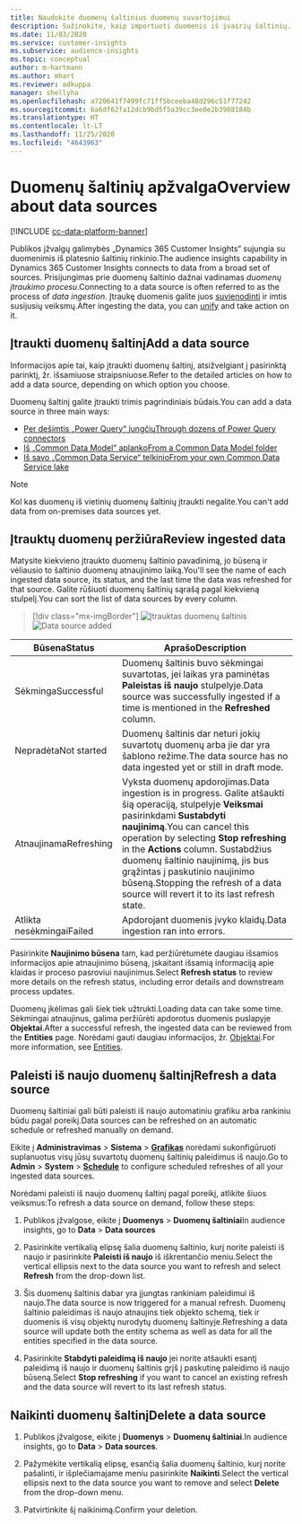 ```yaml
---
title: Naudokite duomenų šaltinius duomenų suvartojimui
description: Sužinokite, kaip importuoti duomenis iš įvairių šaltinių.
ms.date: 11/03/2020
ms.service: customer-insights
ms.subservice: audience-insights
ms.topic: conceptual
author: m-hartmann
ms.author: mhart
ms.reviewer: adkuppa
manager: shellyha
ms.openlocfilehash: a720641f7499fc71ff5bceeba48d296c51f77242
ms.sourcegitcommit: 6a6df62fa12dcb9bd5f5a39cc3ee0e2b3988184b
ms.translationtype: HT
ms.contentlocale: lt-LT
ms.lasthandoff: 11/25/2020
ms.locfileid: "4643963"
---
```

# <a name="overview-about-data-sources"></a><span data-ttu-id="f34ea-103">Duomenų šaltinių apžvalga</span><span class="sxs-lookup"><span data-stu-id="f34ea-103">Overview about data sources</span></span>

[!INCLUDE [cc-data-platform-banner](../includes/cc-data-platform-banner.md)]

<span data-ttu-id="f34ea-104">Publikos įžvalgų galimybės „Dynamics 365 Customer Insights“ sujungia su duomenimis iš platesnio šaltinių rinkinio.</span><span class="sxs-lookup"><span data-stu-id="f34ea-104">The audience insights capability in Dynamics 365 Customer Insights connects to data from a broad set of sources.</span></span> <span data-ttu-id="f34ea-105">Prisijungimas prie duomenų šaltinio dažnai vadinamas *duomenų įtraukimo procesu*.</span><span class="sxs-lookup"><span data-stu-id="f34ea-105">Connecting to a data source is often referred to as the process of *data ingestion*.</span></span> <span data-ttu-id="f34ea-106">Įtraukę duomenis galite juos [suvienodinti](data-unification.md) ir imtis susijusių veiksmų.</span><span class="sxs-lookup"><span data-stu-id="f34ea-106">After ingesting the data, you can [unify](data-unification.md) and take action on it.</span></span>

## <a name="add-a-data-source"></a><span data-ttu-id="f34ea-107">Įtraukti duomenų šaltinį</span><span class="sxs-lookup"><span data-stu-id="f34ea-107">Add a data source</span></span>

<span data-ttu-id="f34ea-108">Informacijos apie tai, kaip įtraukti duomenų šaltinį, atsižvelgiant į pasirinktą parinktį, žr. išsamiuose straipsniuose.</span><span class="sxs-lookup"><span data-stu-id="f34ea-108">Refer to the detailed articles on how to add a data source, depending on which option you choose.</span></span>

<span data-ttu-id="f34ea-109">Duomenų šaltinį galite įtraukti trimis pagrindiniais būdais.</span><span class="sxs-lookup"><span data-stu-id="f34ea-109">You can add a data source in three main ways:</span></span>

- [<span data-ttu-id="f34ea-110">Per dešimtis „Power Query“ jungčių</span><span class="sxs-lookup"><span data-stu-id="f34ea-110">Through dozens of Power Query connectors</span></span>](connect-power-query.md)
- [<span data-ttu-id="f34ea-111">Iš „Common Data Model“ aplanko</span><span class="sxs-lookup"><span data-stu-id="f34ea-111">From a Common Data Model folder</span></span>](connect-common-data-model.md)
- [<span data-ttu-id="f34ea-112">Iš savo „Common Data Service“ telkinio</span><span class="sxs-lookup"><span data-stu-id="f34ea-112">From your own Common Data Service lake</span></span>](connect-common-data-service-lake.md)

> [!NOTE]
> <span data-ttu-id="f34ea-113">Kol kas duomenų iš vietinių duomenų šaltinių įtraukti negalite.</span><span class="sxs-lookup"><span data-stu-id="f34ea-113">You can't add data from on-premises data sources yet.</span></span>

## <a name="review-ingested-data"></a><span data-ttu-id="f34ea-114">Įtrauktų duomenų peržiūra</span><span class="sxs-lookup"><span data-stu-id="f34ea-114">Review ingested data</span></span>

<span data-ttu-id="f34ea-115">Matysite kiekvieno įtraukto duomenų šaltinio pavadinimą, jo būseną ir vėliausio to šaltinio duomenų atnaujinimo laiką.</span><span class="sxs-lookup"><span data-stu-id="f34ea-115">You'll see the name of each ingested data source, its status, and the last time the data was refreshed for that source.</span></span> <span data-ttu-id="f34ea-116">Galite rūšiuoti duomenų šaltinių sąrašą pagal kiekvieną stulpelį.</span><span class="sxs-lookup"><span data-stu-id="f34ea-116">You can sort the list of data sources by every column.</span></span>

> [!div class="mx-imgBorder"]
> <span data-ttu-id="f34ea-117">![Įtrauktas duomenų šaltinis](media/configure-data-datasource-added.png "Įtrauktas duomenų šaltinis")</span><span class="sxs-lookup"><span data-stu-id="f34ea-117">![Data source added](media/configure-data-datasource-added.png "Data source added")</span></span>

|<span data-ttu-id="f34ea-118">Būsena</span><span class="sxs-lookup"><span data-stu-id="f34ea-118">Status</span></span>  |<span data-ttu-id="f34ea-119">Aprašo</span><span class="sxs-lookup"><span data-stu-id="f34ea-119">Description</span></span>  |
|---------|---------|
|<span data-ttu-id="f34ea-120">Sėkminga</span><span class="sxs-lookup"><span data-stu-id="f34ea-120">Successful</span></span>   |<span data-ttu-id="f34ea-121">Duomenų šaltinis buvo sėkmingai suvartotas, jei laikas yra paminėtas **Paleistas iš naujo** stulpelyje.</span><span class="sxs-lookup"><span data-stu-id="f34ea-121">Data source was successfully ingested if a time is mentioned in the **Refreshed** column.</span></span>
|<span data-ttu-id="f34ea-122">Nepradėta</span><span class="sxs-lookup"><span data-stu-id="f34ea-122">Not started</span></span>   |<span data-ttu-id="f34ea-123">Duomenų šaltinis dar neturi jokių suvartotų duomenų arba jie dar yra šablono režime.</span><span class="sxs-lookup"><span data-stu-id="f34ea-123">The data source has no data ingested yet or still in draft mode.</span></span>         |
|<span data-ttu-id="f34ea-124">Atnaujinama</span><span class="sxs-lookup"><span data-stu-id="f34ea-124">Refreshing</span></span>    |<span data-ttu-id="f34ea-125">Vyksta duomenų apdorojimas.</span><span class="sxs-lookup"><span data-stu-id="f34ea-125">Data ingestion is in progress.</span></span> <span data-ttu-id="f34ea-126">Galite atšaukti šią operaciją, stulpelyje **Veiksmai** pasirinkdami **Sustabdyti naujinimą**.</span><span class="sxs-lookup"><span data-stu-id="f34ea-126">You can cancel this operation by selecting **Stop refreshing** in the **Actions** column.</span></span> <span data-ttu-id="f34ea-127">Sustabdžius duomenų šaltinio naujinimą, jis bus grąžintas į paskutinio naujinimo būseną.</span><span class="sxs-lookup"><span data-stu-id="f34ea-127">Stopping the refresh of a data source will revert it to its last refresh state.</span></span>       |
|<span data-ttu-id="f34ea-128">Atlikta nesėkmingai</span><span class="sxs-lookup"><span data-stu-id="f34ea-128">Failed</span></span>     |<span data-ttu-id="f34ea-129">Apdorojant duomenis įvyko klaidų.</span><span class="sxs-lookup"><span data-stu-id="f34ea-129">Data ingestion ran into errors.</span></span>         |

<span data-ttu-id="f34ea-130">Pasirinkite **Naujinimo būsena** tam, kad peržiūrėtumėte daugiau išsamios informacijos apie atnaujinimo būseną, įskaitant išsamią informaciją apie klaidas ir proceso pasroviui naujinimus.</span><span class="sxs-lookup"><span data-stu-id="f34ea-130">Select **Refresh status** to review more details on the refresh status, including error details and downstream process updates.</span></span>

<span data-ttu-id="f34ea-131">Duomenų įkėlimas gali šiek tiek užtrukti.</span><span class="sxs-lookup"><span data-stu-id="f34ea-131">Loading data can take some time.</span></span> <span data-ttu-id="f34ea-132">Sėkmingai atnaujinus, galima peržiūrėti apdorotus duomenis puslapyje **Objektai**.</span><span class="sxs-lookup"><span data-stu-id="f34ea-132">After a successful refresh, the ingested data can be reviewed from the **Entities** page.</span></span> <span data-ttu-id="f34ea-133">Norėdami gauti daugiau informacijos, žr. [Objektai](entities.md).</span><span class="sxs-lookup"><span data-stu-id="f34ea-133">For more information, see [Entities](entities.md).</span></span>

## <a name="refresh-a-data-source"></a><span data-ttu-id="f34ea-134">Paleisti iš naujo duomenų šaltinį</span><span class="sxs-lookup"><span data-stu-id="f34ea-134">Refresh a data source</span></span>

<span data-ttu-id="f34ea-135">Duomenų šaltiniai gali būti paleisti iš naujo automatiniu grafiku arba rankiniu būdu pagal poreikį.</span><span class="sxs-lookup"><span data-stu-id="f34ea-135">Data sources can be refreshed on an automatic schedule or refreshed manually on demand.</span></span> 

<span data-ttu-id="f34ea-136">Eikite į **Administravimas** > **Sistema** > [**Grafikas**](system.md#schedule-tab) norėdami sukonfigūruoti suplanuotus visų jūsų suvartotų duomenų šaltinių paleidimus iš naujo.</span><span class="sxs-lookup"><span data-stu-id="f34ea-136">Go to **Admin** > **System** > [**Schedule**](system.md#schedule-tab) to configure scheduled refreshes of all your ingested data sources.</span></span>

<span data-ttu-id="f34ea-137">Norėdami paleisti iš naujo duomenų šaltinį pagal poreikį, atlikite šiuos veiksmus:</span><span class="sxs-lookup"><span data-stu-id="f34ea-137">To refresh a data source on demand, follow these steps:</span></span>

1. <span data-ttu-id="f34ea-138">Publikos įžvalgose, eikite į **Duomenys** > **Duomenų šaltiniai**</span><span class="sxs-lookup"><span data-stu-id="f34ea-138">In audience insights, go to **Data** > **Data sources**</span></span>

2. <span data-ttu-id="f34ea-139">Pasirinkite vertikalią elipsę šalia duomenų šaltinio, kurį norite paleisti iš naujo ir pasirinkite **Paleisti iš naujo** iš iškrentančio meniu.</span><span class="sxs-lookup"><span data-stu-id="f34ea-139">Select the vertical ellipsis next to the data source you want to refresh and select **Refresh** from the drop-down list.</span></span>

3. <span data-ttu-id="f34ea-140">Šis duomenų šaltinis dabar yra įjungtas rankiniam paleidimui iš naujo.</span><span class="sxs-lookup"><span data-stu-id="f34ea-140">The data source is now triggered for a manual refresh.</span></span> <span data-ttu-id="f34ea-141">Duomenų šaltinio paleidimas iš naujo atnaujins tiek objekto schemą, tiek ir duomenis iš visų objektų nurodytų duomenų šaltinyje.</span><span class="sxs-lookup"><span data-stu-id="f34ea-141">Refreshing a data source will update both the entity schema as well as data for all the entities specified in the data source.</span></span>

4. <span data-ttu-id="f34ea-142">Pasirinkite **Stabdyti paleidimą iš naujo** jei norite atšaukti esantį paleidimą iš naujo ir duomenų šaltinis grįš į paskutinę paleidimo iš naujo būseną.</span><span class="sxs-lookup"><span data-stu-id="f34ea-142">Select **Stop refreshing** if you want to cancel an existing refresh and the data source will revert to its last refresh status.</span></span>

## <a name="delete-a-data-source"></a><span data-ttu-id="f34ea-143">Naikinti duomenų šaltinį</span><span class="sxs-lookup"><span data-stu-id="f34ea-143">Delete a data source</span></span>

1. <span data-ttu-id="f34ea-144">Publikos įžvalgose, eikite į **Duomenys** > **Duomenų šaltiniai**.</span><span class="sxs-lookup"><span data-stu-id="f34ea-144">In audience insights, go to **Data** > **Data sources**.</span></span>

2. <span data-ttu-id="f34ea-145">Pažymėkite vertikalią elipsę, esančią šalia duomenų šaltinio, kurį norite pašalinti, ir išplečiamajame meniu pasirinkite **Naikinti**.</span><span class="sxs-lookup"><span data-stu-id="f34ea-145">Select the vertical ellipsis next to the data source you want to remove and select **Delete** from the drop-down menu.</span></span>

3. <span data-ttu-id="f34ea-146">Patvirtinkite šį naikinimą.</span><span class="sxs-lookup"><span data-stu-id="f34ea-146">Confirm your deletion.</span></span>
